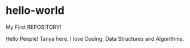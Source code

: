 # hello-world
My First REPOSITORY!

Hello People!
Tanya here, I love Coding, Data Structures and Algorithms.


